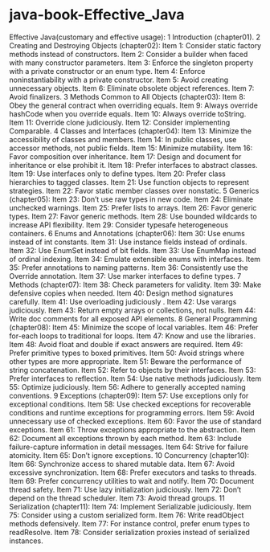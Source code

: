# java-book-Effective_Java
Effective Java(customary and effective usage):
    1 Introduction (chapter01).
    2 Creating and Destroying Objects (chapter02):
        Item 1: Consider static factory methods instead of constructors.
        Item 2: Consider a builder when faced with many constructor parameters.
        Item 3: Enforce the singleton property with a private constructor or an enum type.
        Item 4: Enforce noninstantiability with a private constructor.
        Item 5: Avoid creating unnecessary objects.
        Item 6: Eliminate obsolete object references.
        Item 7: Avoid finalizers.
    3 Methods Common to All Objects (chapter03):
        Item 8: Obey the general contract when overriding equals.
        Item 9: Always override hashCode when you override equals.
        Item 10: Always override toString.
        Item 11: Override clone judiciously.
        Item 12: Consider implementing Comparable.
    4 Classes and Interfaces (chapter04):
        Item 13: Minimize the accessibility of classes and members.
        Item 14: In public classes, use accessor methods, not public fields.
        Item 15: Minimize mutability.
        Item 16: Favor composition over inheritance.
        Item 17: Design and document for inheritance or else prohibit it.
        Item 18: Prefer interfaces to abstract classes.
        Item 19: Use interfaces only to define types.
        Item 20: Prefer class hierarchies to tagged classes.
        Item 21: Use function objects to represent strategies.
        Item 22: Favor static member classes over nonstatic.
    5 Generics (chapter05):
        Item 23: Don’t use raw types in new code.
        Item 24: Eliminate unchecked warnings.
        Item 25: Prefer lists to arrays.
        Item 26: Favor generic types.
        Item 27: Favor generic methods.
        Item 28: Use bounded wildcards to increase API flexibility.
        Item 29: Consider typesafe heterogeneous containers.
    6 Enums and Annotations (chapter06):
        Item 30: Use enums instead of int constants.
        Item 31: Use instance fields instead of ordinals.
        Item 32: Use EnumSet instead of bit fields.
        Item 33: Use EnumMap instead of ordinal indexing.
        Item 34: Emulate extensible enums with interfaces.
        Item 35: Prefer annotations to naming patterns.
        Item 36: Consistently use the Override annotation.
        Item 37: Use marker interfaces to define types.
    7 Methods (chapter07):
        Item 38: Check parameters for validity.
        Item 39: Make defensive copies when needed.
        Item 40: Design method signatures carefully.
        Item 41: Use overloading judiciously .
        Item 42: Use varargs judiciously.
        Item 43: Return empty arrays or collections, not nulls.
        Item 44: Write doc comments for all exposed API elements.
    8 General Programming (chapter08):
        Item 45: Minimize the scope of local variables.
        Item 46: Prefer for-each loops to traditional for loops.
        Item 47: Know and use the libraries.
        Item 48: Avoid float and double if exact answers are required.
        Item 49: Prefer primitive types to boxed primitives.
        Item 50: Avoid strings where other types are more appropriate.
        Item 51: Beware the performance of string concatenation.
        Item 52: Refer to objects by their interfaces.
        Item 53: Prefer interfaces to reflection.
        Item 54: Use native methods judiciously.
        Item 55: Optimize judiciously.
        Item 56: Adhere to generally accepted naming conventions.
    9 Exceptions (chapter09):
        Item 57: Use exceptions only for exceptional conditions.
        Item 58: Use checked exceptions for recoverable conditions and runtime exceptions for programming errors.
        Item 59: Avoid unnecessary use of checked exceptions.
        Item 60: Favor the use of standard exceptions.
        Item 61: Throw exceptions appropriate to the abstraction.
        Item 62: Document all exceptions thrown by each method.
        Item 63: Include failure-capture information in detail messages.
        Item 64: Strive for failure atomicity.
        Item 65: Don’t ignore exceptions.
    10 Concurrency (chapter10):
        Item 66: Synchronize access to shared mutable data.
        Item 67: Avoid excessive synchronization.
        Item 68: Prefer executors and tasks to threads.
        Item 69: Prefer concurrency utilities to wait and notify.
        Item 70: Document thread safety.
        Item 71: Use lazy initialization judiciously.
        Item 72: Don’t depend on the thread scheduler.
        Item 73: Avoid thread groups.
    11 Serialization (chapter11):
        Item 74: Implement Serializable judiciously.
        Item 75: Consider using a custom serialized form.
        Item 76: Write readObject methods defensively.
        Item 77: For instance control, prefer enum types to readResolve.
        Item 78: Consider serialization proxies instead of serialized instances.